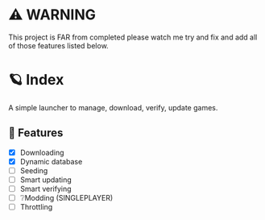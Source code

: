 # ⚠️ WARNING
This project is FAR from completed please watch me try and fix and add all of those features listed below.

# 🪐 Index
A simple launcher to manage, download, verify, update games.
​
## 📃 Features
- [x] Downloading
- [x] Dynamic database
- [ ] Seeding
- [ ] Smart updating
- [ ] Smart verifying
- [ ] ❔Modding (SINGLEPLAYER)
- [ ] Throttling
